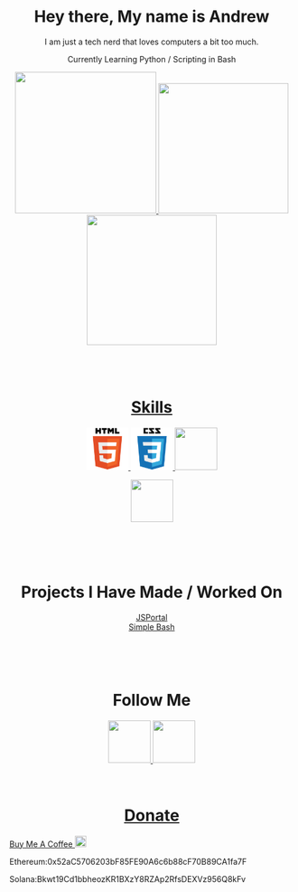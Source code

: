<h1 align="center"> Hey there, My name is Andrew </h1>
<p align="center"> I am just a tech nerd that loves computers a bit too much. </p>
<p align="center"> Currently Learning Python / Scripting in Bash </p>
<p align="center"> <a href="https://github.com/thebtlgfish" target="_blank" rel="noreferrer"> <img src="https://img.shields.io/badge/Author-thebtlgfish-blue" width="250" height="250"> <a href="https://github.com/thebtlgfish" target="_blank" rel="nonreferrer"> <img src="https://img.shields.io/badge/Repo-thebtlgfish-blue" width="230" height="230"/> <a href="https://thebtlgfish.github.io" target="_blank" rel="noreferrer"> <img src="https://img.shields.io/badge/Blog-thebtlgfish-blue" width="230" height="230"/>
<br>            
<br>
<br>
<br>
<h1 align="center"> Skills </h1>
<p align="center"> <a href="https://www.w3.org/html/" target="_blank" rel="noreferrer"> <img src="https://raw.githubusercontent.com/devicons/devicon/master/icons/html5/html5-original-wordmark.svg" alt="html5" width="75" height="75"/> <a href="https://www.w3schools.com/css/" target="_blank" rel="noreferrer"> <img src="https://raw.githubusercontent.com/devicons/devicon/master/icons/css3/css3-original-wordmark.svg" alt="css3" width="75" height="75"/> </a> <a href="https://w3schools.com/bash" target="_blank" rel="noreferrer"> <img src="https://codehs.com/uploads/71bfa02eae1c64f90cd144bbb0215256" width="75" height="75"> </a></p>
<p align="center"> <a href="https://linux.org" target="_blank" rel="noreferer"> <img src="https://skillicons.dev/icons?i=linux" width="75" height="75"> </a> </p>
<br>
<br>
<br>
<h1 align="center"> Projects I Have Made / Worked On </h1>
<p align="center"> <a href="https://jsportal.netlify.app" target="_blank"> JSPortal </a> <br> <a href="https://github.com/thebtlgfish/SimpleBash" target="_blank"> Simple Bash </a></p>
<br>
<br>
<br>
<h1 align="center"> Follow Me </h1>
<p align="center"> <a href="https://youtube.com/@Bootleg_fish" target="_blank" rel="noreferrer">  <img src="https://youtube.com/favicon.ico" width="75" height="75"> <a href="https://x.com/bootleg_fish" target="_blank" rel="noreferrer"><img src="https://abs.twimg.com/favicons/twitter.3.ico" width="75" height="75">
<br> <br> <br>
<h1 align="center"> Donate </h1>
<p> Buy Me A Coffee <a href="https://buymeacoffee.com/bootlegfish" target="_blank" rel="noreferrer"> <img src="https://cdn.buymeacoffee.com/assets/homepage/meta/apple-icon-120x120.png" width="20" height="20"> </a>
<p> Ethereum:0x52aC5706203bF85FE90A6c6b88cF70B89CA1fa7F</p>
<p> Solana:Bkwt19Cd1bbheozKR1BXzY8RZAp2RfsDEXVz956Q8kFv</p>
